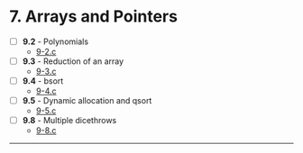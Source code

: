 # 7. Arrays and Pointers
- [ ] **9.2** - Polynomials
    - [9-2.c](./9-2.c)
- [ ] **9.3** - Reduction of an array
    - [9-3.c](./9-3.c)
- [ ] **9.4** - bsort
    - [9-4.c](./9-4.c)
- [ ] **9.5** - Dynamic allocation and qsort
    - [9-5.c](./9-5.c)
- [ ] **9.8** - Multiple dicethrows
    - [9-8.c](./9-8.c)
---